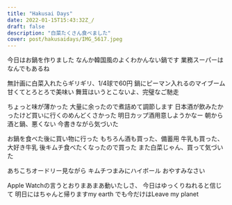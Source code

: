 ```yaml
---
title: "Hakusai Days"
date: 2022-01-15T15:43:32Z_/
draft: false
description: "白菜たくさん食べました"
cover: post/hakusaidays/IMG_5617.jpeg
---
```


今日はお鍋を作りました
なんか韓国風のよくわかんない鍋です
業務スーパーはなんでもあるね

無計画に白菜入れたらギリギリ、1/4球で60円
鍋にピーマン入れるのマイブーム
甘くてとろとろで美味い
舞茸はいうとこないよ、完璧なご馳走

ちょっと味が薄かった
大量に余ったので煮詰めて調節します
日本酒が飲みたかったけど買いに行くのめんどくさかった
明日カップ酒用意しようかなー
朝から酒と鍋、悪くない
今書きながら気づいた

お鍋を食べた後に買い物に行った
もちろん酒も買った、備蓄用
牛乳も買った、大好き牛乳
後キムチ食べたくなったので買った
また白菜じゃん、買って気づいた

あちこちオードリー見ながら
キムチつまみにハイボール
おやすみなさい

Apple Watchの言うとおりまあまあ動いたしさ、
今日はゆっくりねれると信じて
明日にはちゃんと帰りますmy earth
でも今だけはLeave my planet

